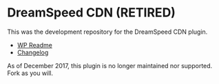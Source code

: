 DreamSpeed CDN (RETIRED)
==========

This was the development repository for the DreamSpeed CDN plugin.

* [WP Readme](readme.txt)
* [Changelog](changelog.txt)

As of December 2017, this plugin is no longer maintained nor supported. Fork as you will.